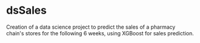 # dsSales
Creation of a data science project to predict the sales of a pharmacy chain's stores for the following 6 weeks, using XGBoost for sales prediction.

